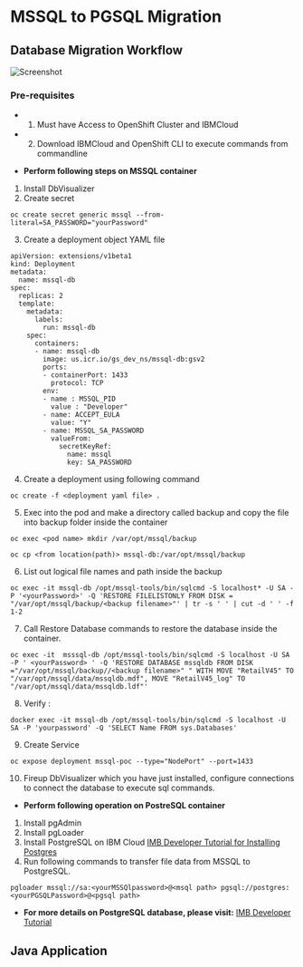 # MSSQL to PGSQL Migration

## Database Migration Workflow
![Screenshot](https://github.com/Sherpa99/pearlchain-poc/blob/master/docs/images/%20database_migration.png)
### Pre-requisites
* 1) Must have Access to OpenShift Cluster and IBMCloud
* 2) Download IBMCloud and OpenShift CLI to execute commands from commandline

* **Perform following steps on MSSQL container**

1) Install DbVisualizer 
2) Create secret
```console
oc create secret generic mssql --from-literal=SA_PASSWORD="yourPassword"
```
3) Create a deployment object YAML file  
```console 
apiVersion: extensions/v1beta1
kind: Deployment
metadata:
  name: mssql-db
spec:
  replicas: 2
  template:
    metadata:
      labels:
        run: mssql-db
    spec:
      containers:
      - name: mssql-db
        image: us.icr.io/gs_dev_ns/mssql-db:gsv2
        ports:
        - containerPort: 1433
          protocol: TCP
        env:
        - name : MSSQL_PID
          value : "Developer"
        - name: ACCEPT_EULA
          value: "Y"
        - name: MSSQL_SA_PASSWORD
          valueFrom:
            secretKeyRef:
              name: mssql
              key: SA_PASSWORD
```
4) Create a deployment using following command   
```console
oc create -f <deployment yaml file> .
```
5) Exec into the pod and make a directory called backup and copy the file into backup folder inside the container
```console
oc exec <pod name> mkdir /var/opt/mssql/backup
```
```console
oc cp <from location(path)> mssql-db:/var/opt/mssql/backup
```
6) List out logical file names and path inside the backup
```console
oc exec -it mssql-db /opt/mssql-tools/bin/sqlcmd -S localhost* -U SA -P '<yourPassword>' -Q 'RESTORE FILELISTONLY FROM DISK = "/var/opt/mssql/backup/<backup filename>"' | tr -s ' ' | cut -d ' ' -f 1-2 
```
7) Call Restore Database commands to restore the database inside the container.     
```console
oc exec -it  msssql-db /opt/mssql-tools/bin/sqlcmd -S localhost -U SA -P ' <yourPassword> ' -Q 'RESTORE DATABASE mssqldb FROM DISK ="/var/opt/mssql/backup//<backup filename>" " WITH MOVE "RetailV45" TO "/var/opt/mssql/data/mssqldb.mdf", MOVE "RetailV45_log" TO "/var/opt/mssql/data/mssqldb.ldf"'
```
8) Verify :
```console
docker exec -it mssql-db /opt/mssql-tools/bin/sqlcmd -S localhost -U SA -P 'yourpassword' -Q 'SELECT Name FROM sys.Databases'
```
9) Create Service
```console
oc expose deployment mssql-poc --type="NodePort" --port=1433
```
10) Fireup DbVisualizer which you have just installed, configure connections to connect the database to execute sql commands.

* **Perform following operation on PostreSQL container**

1) Install pgAdmin
2) Install pgLoader
3) Install PostgreSQL on IBM Cloud [ IMB Developer Tutorial for Installing Postgres](https://developer.ibm.com/tutorials/living-on-the-cloud-2)
4) Run following commands to transfer file data from MSSQL to PostgreSQL.
```console
pgloader mssql://sa:<yourMSSQlpassword>@<msql path> pgsql://postgres:<yourPGSQLPassword>@<pgsql path>
```
* **For more details on PostgreSQL database, please visit:** [ IMB Developer Tutorial](https://gist.github.com/timroster/b0fbc0b7054e573226600ba5bf5bdbb4)

## Java Application<a href=https://github.com/Sherpa99/pearlchain-poc/blob/master/docs/spring_boot_app.md></a>